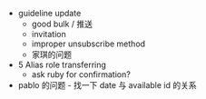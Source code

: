 - guideline update
	- good bulk / 推送
	- invitation
	- improper unsubscribe method
	- 家琪的问题
- 5 Alias role transferring
	- ask ruby for confirmation?
- pablo 的问题 - 找一下 date 与 available id 的关系
